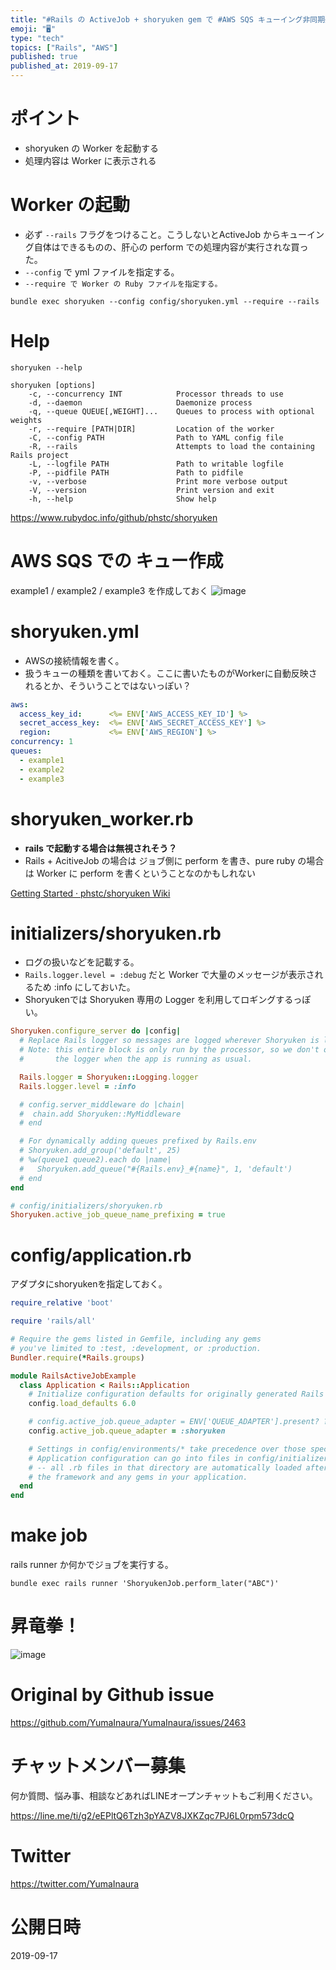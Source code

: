 ```yaml
---
title: "#Rails の ActiveJob + shoryuken gem で #AWS SQS キューイング非同期処理を試してみる"
emoji: "🖥"
type: "tech"
topics: ["Rails", "AWS"]
published: true
published_at: 2019-09-17
---
```


# ポイント

- shoryuken の Worker を起動する
- 処理内容は Worker に表示される

# Worker の起動

- 必ず `--rails` フラグをつけること。こうしないとActiveJob からキューイング自体はできるものの、肝心の perform での処理内容が実行されな買った。
- `--config` で yml ファイルを指定する。
- `--require で Worker の Ruby ファイルを指定する。`

```
bundle exec shoryuken --config config/shoryuken.yml --require --rails
```


# Help

```
shoryuken --help

shoryuken [options]
    -c, --concurrency INT            Processor threads to use
    -d, --daemon                     Daemonize process
    -q, --queue QUEUE[,WEIGHT]...    Queues to process with optional weights
    -r, --require [PATH|DIR]         Location of the worker
    -C, --config PATH                Path to YAML config file
    -R, --rails                      Attempts to load the containing Rails project
    -L, --logfile PATH               Path to writable logfile
    -P, --pidfile PATH               Path to pidfile
    -v, --verbose                    Print more verbose output
    -V, --version                    Print version and exit
    -h, --help                       Show help
```

https://www.rubydoc.info/github/phstc/shoryuken

# AWS SQS での キュー作成

example1 / example2 / example3 を作成しておく
![image](https://user-images.githubusercontent.com/13635059/65001338-f0e5f680-d929-11e9-9920-fe08b65bc531.png)

# shoryuken.yml

- AWSの接続情報を書く。
- 扱うキューの種類を書いておく。ここに書いたものがWorkerに自動反映されるとか、そういうことではないっぽい？

```yml
aws:
  access_key_id:      <%= ENV['AWS_ACCESS_KEY_ID'] %>
  secret_access_key:  <%= ENV['AWS_SECRET_ACCESS_KEY'] %>
  region:             <%= ENV['AWS_REGION'] %>
concurrency: 1
queues:
  - example1
  - example2
  - example3

```

# shoryuken_worker.rb

- **rails で起動する場合は無視されそう？**
- Rails + AcitiveJob の場合は ジョブ側に perform を書き、pure ruby の場合は Worker に perform を書くということなのかもしれない

[Getting Started · phstc/shoryuken Wiki](https://github.com/phstc/shoryuken/wiki/Getting-Started)

# initializers/shoryuken.rb

- ログの扱いなどを記載する。
- `Rails.logger.level = :debug` だと Worker で大量のメッセージが表示されるため :info にしておいた。
- Shoryukenでは Shoryuken 専用の  Logger を利用してロギングするっぽい。

```rb
Shoryuken.configure_server do |config|
  # Replace Rails logger so messages are logged wherever Shoryuken is logging
  # Note: this entire block is only run by the processor, so we don't overwrite
  #       the logger when the app is running as usual.

  Rails.logger = Shoryuken::Logging.logger
  Rails.logger.level = :info

  # config.server_middleware do |chain|
  #  chain.add Shoryuken::MyMiddleware
  # end

  # For dynamically adding queues prefixed by Rails.env
  # Shoryuken.add_group('default', 25)
  # %w(queue1 queue2).each do |name|
  #   Shoryuken.add_queue("#{Rails.env}_#{name}", 1, 'default')
  # end
end

# config/initializers/shoryuken.rb
Shoryuken.active_job_queue_name_prefixing = true
```

# config/application.rb

アダプタにshoryukenを指定しておく。

```rb
require_relative 'boot'

require 'rails/all'

# Require the gems listed in Gemfile, including any gems
# you've limited to :test, :development, or :production.
Bundler.require(*Rails.groups)

module RailsActiveJobExample
  class Application < Rails::Application
    # Initialize configuration defaults for originally generated Rails version.
    config.load_defaults 6.0

    # config.active_job.queue_adapter = ENV['QUEUE_ADAPTER'].present? ? ENV['QUEUE_ADAPTER'].to_sym : :sidekiq
    config.active_job.queue_adapter = :shoryuken

    # Settings in config/environments/* take precedence over those specified here.
    # Application configuration can go into files in config/initializers
    # -- all .rb files in that directory are automatically loaded after loading
    # the framework and any gems in your application.
  end
end

```

# make job

rails runner か何かでジョブを実行する。

```
bundle exec rails runner 'ShoryukenJob.perform_later("ABC")'
```

# 昇竜拳！
![image](https://user-images.githubusercontent.com/13635059/65086417-ac6f5f00-d9ec-11e9-841b-75320abd6e46.png)

# Original by Github issue

https://github.com/YumaInaura/YumaInaura/issues/2463








<!-- Update From Qiita API -->

# チャットメンバー募集


何か質問、悩み事、相談などあればLINEオープンチャットもご利用ください。

https://line.me/ti/g2/eEPltQ6Tzh3pYAZV8JXKZqc7PJ6L0rpm573dcQ





# Twitter


https://twitter.com/YumaInaura


<!-- Update From Qiita API -->



# 公開日時

2019-09-17
